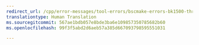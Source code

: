 ```yaml
---
redirect_url: /cpp/error-messages/tool-errors/bscmake-errors-bk1500-through-bk4505
translationtype: Human Translation
ms.sourcegitcommit: 567ae1bdb057e8bde3ba6e109857350785682b60
ms.openlocfilehash: 99f3f5abd2d6aeb57a385d667093798595551031

---
```




<!--HONumber=Jan17_HO2-->


